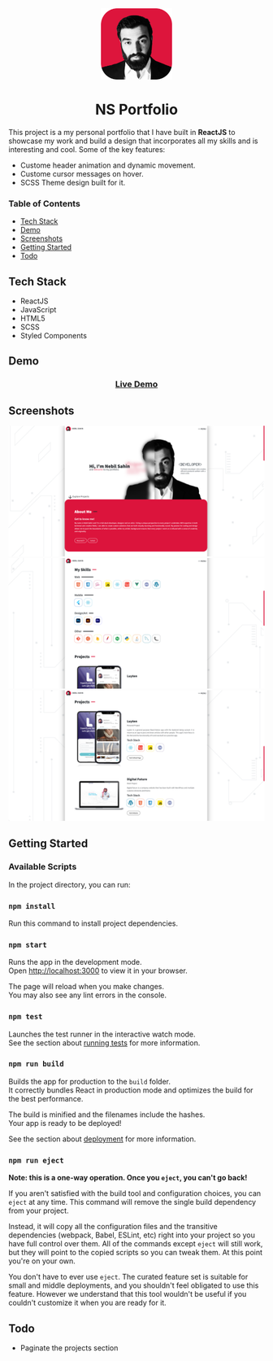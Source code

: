 <div align="center">
    <img src="./demo/Logo_Square.png" width="140" alt="Luyten Icon">
    <h1>
        NS Portfolio
    </h1>
</div>

This project is a my personal portfolio that I have built in <strong>ReactJS</strong> to showcase my work and build a design that incorporates all my skills and is interesting and cool. Some of the key features:

- Custome header animation and dynamic movement.
- Custome cursor messages on hover.
- SCSS Theme design built for it.

### Table of Contents
* [Tech Stack](#tech-stack)
* [Demo](#demo)
* [Screenshots](#screenshots)
* [Getting Started](#getting-started)
* [Todo](#todo)

## Tech Stack
* ReactJS 
* JavaScript
* HTML5 
* SCSS
* Styled Components

## Demo
<div align="center">
    <h3>
        <a href="https://portfolio.nebilsahin.com" target="_blank">Live Demo</a>
    </h3>
</div>

## Screenshots
<div align="center">
    <img src="./demo/1.png" style="max-width: 100%"  alt="Luyten Icon">
    <img src="./demo/2.png" style="max-width: 100%"  alt="Luyten Icon">
    <img src="./demo/3.png" style="max-width: 100%" alt="Luyten Icon">
</div>

## Getting Started
### Available Scripts

In the project directory, you can run:

### `npm install`

Run this command to install project dependencies.

### `npm start`

Runs the app in the development mode.\
Open [http://localhost:3000](http://localhost:3000) to view it in your browser.

The page will reload when you make changes.\
You may also see any lint errors in the console.

### `npm test`

Launches the test runner in the interactive watch mode.\
See the section about [running tests](https://facebook.github.io/create-react-app/docs/running-tests) for more information.

### `npm run build`

Builds the app for production to the `build` folder.\
It correctly bundles React in production mode and optimizes the build for the best performance.

The build is minified and the filenames include the hashes.\
Your app is ready to be deployed!

See the section about [deployment](https://facebook.github.io/create-react-app/docs/deployment) for more information.

### `npm run eject`

**Note: this is a one-way operation. Once you `eject`, you can't go back!**

If you aren't satisfied with the build tool and configuration choices, you can `eject` at any time. This command will remove the single build dependency from your project.

Instead, it will copy all the configuration files and the transitive dependencies (webpack, Babel, ESLint, etc) right into your project so you have full control over them. All of the commands except `eject` will still work, but they will point to the copied scripts so you can tweak them. At this point you're on your own.

You don't have to ever use `eject`. The curated feature set is suitable for small and middle deployments, and you shouldn't feel obligated to use this feature. However we understand that this tool wouldn't be useful if you couldn't customize it when you are ready for it.

## Todo
* Paginate the projects section
